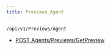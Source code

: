 ```yaml
---
title: Previews_Agent
---
```


```http
/api/v1/Previews/Agent
```




* [POST Agents/Previews/GetPreview](v1PreviewsAgent_GetPreview.md)